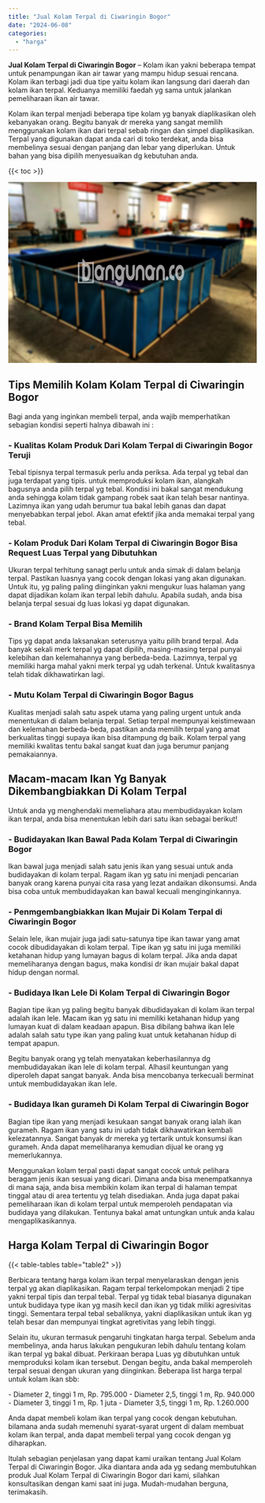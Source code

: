```yaml
---
title: "Jual Kolam Terpal di Ciwaringin Bogor"
date: "2024-06-08"
categories: 
  - "harga"
---
```


**Jual Kolam Terpal di Ciwaringin Bogor** – Kolam ikan yakni beberapa tempat untuk penampungan ikan air tawar yang mampu hidup sesuai rencana. Kolam ikan terbagi jadi dua tipe yaitu kolam ikan langsung dari daerah dan kolam ikan terpal. Keduanya memiliki faedah yg sama untuk jalankan pemeliharaan ikan air tawar.

Kolam ikan terpal menjadi beberapa tipe kolam yg banyak diaplikasikan oleh kebanyakan orang. Begitu banyak dr mereka yang sangat memilih menggunakan kolam ikan dari terpal sebab ringan dan simpel diaplikasikan. Terpal yang digunakan dapat anda cari di toko terdekat, anda bisa membelinya sesuai dengan panjang dan lebar yang diperlukan. Untuk bahan yang bisa dipilih menyesuaikan dg kebutuhan anda.

{{< toc >}}

![Jual Kolam Terpal di Ciwaringin Bogor](/images/jual-kolam-terpal-20.png)

## Tips Memilih Kolam Kolam Terpal di Ciwaringin Bogor

Bagi anda yang inginkan membeli terpal, anda wajib memperhatikan sebagian kondisi seperti halnya dibawah ini :

### \- Kualitas Kolam Produk Dari Kolam Terpal di Ciwaringin Bogor Teruji

Tebal tipisnya terpal termasuk perlu anda periksa. Ada terpal yg tebal dan juga terdapat yang tipis. untuk memproduksi kolam ikan, alangkah bagusnya anda pilih terpal yg tebal. Kondisi ini bakal sangat mendukung anda sehingga kolam tidak gampang robek saat ikan telah besar nantinya. Lazimnya ikan yang udah berumur tua bakal lebih ganas dan dapat menyebabkan terpal jebol. Akan amat efektif jika anda memakai terpal yang tebal.

### \- Kolam Produk Dari Kolam Terpal di Ciwaringin Bogor Bisa Request Luas Terpal yang Dibutuhkan

Ukuran terpal terhitung sanagt perlu untuk anda simak di dalam belanja terpal. Pastikan luasnya yang cocok dengan lokasi yang akan digunakan. Untuk itu, yg paling paling diinginkan yakni mengukur luas halaman yang dapat dijadikan kolam ikan terpal lebih dahulu. Apabila sudah, anda bisa belanja terpal sesuai dg luas lokasi yg dapat digunakan.

### \- Brand Kolam Terpal Bisa Memilih

Tips yg dapat anda laksanakan seterusnya yaitu pilih brand terpal. Ada banyak sekali merk terpal yg dapat dipilih, masing-masing terpal punyai kelebihan dan kelemahannya yang berbeda-beda. Lazimnya, terpal yg memiliki harga mahal yakni merk terpal yg udah terkenal. Untuk kwalitasnya telah tidak dikhawatirkan lagi.

### \- Mutu Kolam Terpal di Ciwaringin Bogor Bagus

Kualitas menjadi salah satu aspek utama yang paling urgent untuk anda menentukan di dalam belanja terpal. Setiap terpal mempunyai keistimewaan dan kelemahan berbeda-beda, pastikan anda memilih terpal yang amat berkualitas tinggi supaya ikan bisa ditampung dg baik. Kolam terpal yang memiliki kwalitas tentu bakal sangat kuat dan juga berumur panjang pemakaiannya.

## Macam-macam Ikan Yg Banyak Dikembangbiakkan Di Kolam Terpal

Untuk anda yg menghendaki memeliahara atau membudidayakan kolam ikan terpal, anda bisa menentukan lebih dari satu ikan sebagai berikut!

### \- Budidayakan Ikan Bawal Pada Kolam Terpal di Ciwaringin Bogor

Ikan bawal juga menjadi salah satu jenis ikan yang sesuai untuk anda budidayakan di kolam terpal. Ragam ikan yg satu ini menjadi pencarian banyak orang karena punyai cita rasa yang lezat andaikan dikonsumsi. Anda bisa coba untuk membudidayakan kan bawal kecuali menginginkannya.

### \- Penmgembangbiakkan Ikan Mujair Di Kolam Terpal di Ciwaringin Bogor

Selain lele, ikan mujair juga jadi satu-satunya tipe ikan tawar yang amat cocok dibudidayakan di kolam terpal. Tipe ikan yg satu ini juga memiliki ketahanan hidup yang lumayan bagus di kolam terpal. Jika anda dapat memeliharanya dengan bagus, maka kondisi dr ikan mujair bakal dapat hidup dengan normal.

### \- Budidaya Ikan Lele Di Kolam Terpal di Ciwaringin Bogor

Bagian tipe ikan yg paling begitu banyak dibudidayakan di kolam ikan terpal adalah ikan lele. Macam ikan yg satu ini memiliki ketahanan hidup yang lumayan kuat di dalam keadaan apapun. Bisa dibilang bahwa ikan lele adalah salah satu type ikan yang paling kuat untuk ketahanan hidup di tempat apapun.

Begitu banyak orang yg telah menyatakan keberhasilannya dg membudidayakan ikan lele di kolam terpal. Alhasil keuntungan yang diperoleh dapat sangat banyak. Anda bisa mencobanya terkecuali berminat untuk membudidayakan ikan lele.

### \- Budidaya Ikan gurameh Di Kolam Terpal di Ciwaringin Bogor

Bagian tipe ikan yang menjadi kesukaan sangat banyak orang ialah ikan gurameh. Ragam ikan yang satu ini udah tidak dikhawatirkan kembali kelezatannya. Sangat banyak dr mereka yg tertarik untuk konsumsi ikan gurameh. Anda dapat memeliharanya kemudian dijual ke orang yg memerlukannya.

Menggunakan kolam terpal pasti dapat sangat cocok untuk pelihara beragam jenis ikan sesuai yang dicari. Dimana anda bisa menempatkannya di mana saja, anda bisa membikin kolam ikan terpal di halaman tempat tinggal atau di area tertentu yg telah disediakan. Anda juga dapat pakai pemeliharaan ikan di kolam terpal untuk memperoleh pendapatan via budidaya yang dilakukan. Tentunya bakal amat untungkan untuk anda kalau mengaplikasikannya.

## Harga Kolam Terpal di Ciwaringin Bogor

{{< table-tables table="table2" >}}

Berbicara tentang harga kolam ikan terpal menyelaraskan dengan jenis terpal yg akan diaplikasikan. Ragam terpal terkelompokan menjadi 2 tipe yakni terpal tipis dan terpal tebal. Terpal yg tidak tebal biasanya digunakan untuk budidaya type ikan yg masih kecil dan ikan yg tidak miliki agresivitas tinggi. Sementara terpal tebal sebaliknya, yakni diaplikasikan untuk ikan yg telah besar dan mempunyai tingkat agretivitas yang lebih tinggi.

Selain itu, ukuran termasuk pengaruhi tingkatan harga terpal. Sebelum anda membelinya, anda harus lakukan pengukuran lebih dahulu tentang kolam ikan terpal yg bakal dibuat. Perkiraan berapa Luas yg dibutuhkan untuk memproduksi kolam ikan tersebut. Dengan begitu, anda bakal memperoleh terpal sesuai dengan ukuran yang diinginkan. Beberapa list harga terpal untuk kolam ikan sbb:

\- Diameter 2, tinggi 1 m, Rp. 795.000 - Diameter 2,5, tinggi 1 m, Rp. 940.000 - Diameter 3, tinggi 1 m, Rp. 1 juta - Diameter 3,5, tinggi 1 m, Rp. 1.260.000

Anda dapat membeli kolam ikan terpal yang cocok dengan kebutuhan. bilamana anda sudah memenuhi syarat-syarat urgent di dalam membuat kolam ikan terpal, anda dapat membeli terpal yang cocok dengan yg diharapkan.

Itulah sebagian penjelasan yang dapat kami uraikan tentang Jual Kolam Terpal di Ciwaringin Bogor. Jika diantara anda ada yg sedang membutuhkan produk Jual Kolam Terpal di Ciwaringin Bogor dari kami, silahkan konsultasikan dengan kami saat ini juga. Mudah-mudahan berguna, terimakasih.
